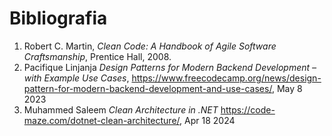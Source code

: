 
# Bibliografia

1. Robert C. Martin, *Clean Code: A Handbook of Agile Software Craftsmanship*, Prentice Hall, 2008.
2. Pacifique Linjanja *Design Patterns for Modern Backend Development – with Example Use Cases*, https://www.freecodecamp.org/news/design-pattern-for-modern-backend-development-and-use-cases/, May 8 2023
3. Muhammed Saleem *Clean Architecture in .NET* https://code-maze.com/dotnet-clean-architecture/, Apr 18 2024